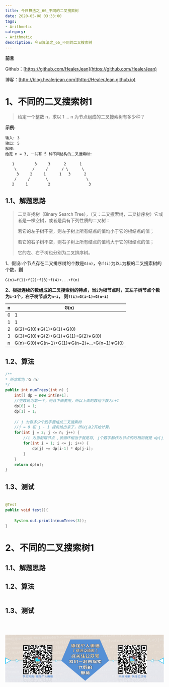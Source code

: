 ```yaml
---
title: 今日算法之_66_不同的二叉搜索树
date: 2020-05-08 03:33:00
tags: 
- Arithmetic
category: 
- Arithmetic
description: 今日算法之_66_不同的二叉搜索树
---
```


**前言**     

 Github：[https://github.com/HealerJean](https://github.com/HealerJean)         

 博客：[http://blog.healerjean.com](http://HealerJean.github.io)          



# 1、不同的二叉搜索树1
> 给定一个整数 n，求以 1 ... n 为节点组成的二叉搜索树有多少种？

**示例:**

```
输入: 3
输出: 5
解释:
给定 n = 3, 一共有 5 种不同结构的二叉搜索树:

   1         3     3      2      1
    \       /     /      / \      \
     3     2     1      1   3      2
    /     /       \                 \
   2     1         2                 3
```



## 1.1、解题思路 

> 二叉查找树（Binary Search Tree），（又：二叉搜索树，二叉排序树）它或者是一棵空树，或者是具有下列性质的二叉树：    
>
>  若它的左子树不空，则左子树上所有结点的值均小于它的根结点的值；       
>
> 若它的右子树不空，则右子树上所有结点的值均大于它的根结点的值；      
>
> 它的左、右子树也分别为二叉排序树。



1、假设`n`个节点存在二叉排序树的个数是`G(n)`，令`f(i)`为以`i`为根的二叉搜索树的个数，**则**    

`G(n)=f(1)+f(2)+f(3)+f(4)+...+f(n)`        

**2、根据连续的数组成的二叉搜索树的特点，当`i`为根节点时，其左子树节点个数为`i-1`个，右子树节点为`n-i`，   则`f(i)=G(i−1)∗G(n−i)`**      

| n    | G(n)                                         |
| ---- | -------------------------------------------- |
| 0    | 1                                            |
| 1    | 1                                            |
| 2    | G(2)=G(0)∗G(1)+G(1)∗G(0)                     |
| 3    | G(3)=G(0)∗G(2)+G(1)∗G(1)+G(2)∗G(0)           |
| n    | G(n)=G(0)∗G(n−1)+G(1)∗G(n−2)+...+G(n−1)∗G(0) |



## 1.2、算法

```java
/**
* 所求即为：G（n）
*/
public int numTrees(int n) {
    int[] dp = new int[n+1];
    //空数最为第一个，而且下面要用，所以上面的数组个数为n+1
    dp[0] = 1;
    dp[1] = 1;

    // j 为有多少个数字要组成二叉搜索树
    //j = 0 和 j - 1 提前给出来了，所以j从2开始计算，
    for(int j = 2; j <= n; j++) {
        //i 为当前跟节点 ,该循环相当于就是将, j个数字都作为节点的时相加就是 dp[j]
        for(int i = 1; i <= j; i++) {
            dp[j] += dp[i-1] * dp[j-i];
        }
    }
    return dp[n];
}
```






## 1.3、测试 

```java

@Test
public void test(){

    System.out.println(numTrees(3));
}
```



# 2、不同的二叉搜索树1

> 





## 1.1、解题思路 

> 



## 1.2、算法

```java

```





## 1.3、测试 

```java

```





​          

![ContactAuthor](https://raw.githubusercontent.com/HealerJean/HealerJean.github.io/master/assets/img/artical_bottom.jpg)



<link rel="stylesheet" href="https://unpkg.com/gitalk/dist/gitalk.css">

<script src="https://unpkg.com/gitalk@latest/dist/gitalk.min.js"></script> 
<div id="gitalk-container"></div>    
 <script type="text/javascript">
    var gitalk = new Gitalk({
		clientID: `1d164cd85549874d0e3a`,
		clientSecret: `527c3d223d1e6608953e835b547061037d140355`,
		repo: `HealerJean.github.io`,
		owner: 'HealerJean',
		admin: ['HealerJean'],
		id: 'hV9BGkIdTnCL8yiu',
    });
    gitalk.render('gitalk-container');
</script> 


